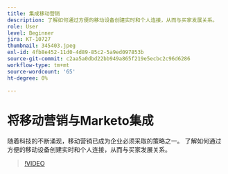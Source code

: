 ```yaml
---
title: 集成移动营销
description: 了解如何通过方便的移动设备创建实时和个人连接，从而与买家发展关系。
role: User
level: Beginner
jira: KT-10727
thumbnail: 345403.jpeg
exl-id: 4fb8e452-11d0-4d89-85c2-5a9ed097853b
source-git-commit: c2aa5a0dbd22bb949a865f219e5ecbc2c96d6286
workflow-type: tm+mt
source-wordcount: '65'
ht-degree: 0%

---
```


# 将移动营销与Marketo集成

随着科技的不断涌现，移动营销已成为企业必须采取的策略之一。 了解如何通过方便的移动设备创建实时和个人连接，从而与买家发展关系。

>[!VIDEO](https://video.tv.adobe.com/v/345403/?quality=12&learn=on)
